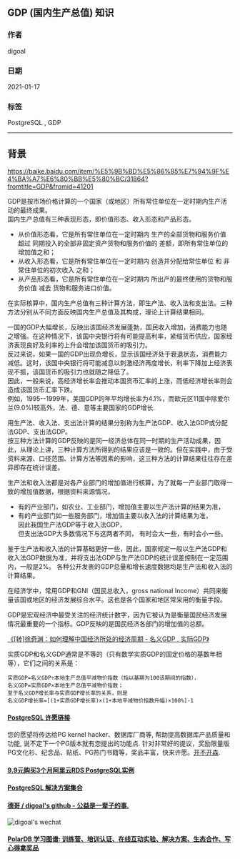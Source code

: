 ## GDP (国内生产总值) 知识  
              
### 作者              
digoal              
              
### 日期              
2021-01-17              
              
### 标签              
PostgreSQL , GDP
              
----              
              
## 背景   
https://baike.baidu.com/item/%E5%9B%BD%E5%86%85%E7%94%9F%E4%BA%A7%E6%80%BB%E5%80%BC/31864?fromtitle=GDP&fromid=41201  
  
GDP是按市场价格计算的一个国家（或地区）所有常住单位在一定时期内生产活动的最终成果。  
国内生产总值有三种表现形态，即价值形态、收入形态和产品形态。  
- 从价值形态看，它是所有常住单位在一定时期内 生产的全部货物和服务价值 超过 同期投入的全部非固定资产货物和服务价值的 差额，即所有常住单位的增加值之和；  
- 从收入形态看，它是所有常住单位在一定时期内 创造并分配给常住单位 和 非常住单位的初次收入 之和；  
- 从产品形态看，它是所有常住单位在一定时期内 所出产的最终使用的货物和服务价值 减去 货物和服务进口价值。  
  
在实际核算中，国内生产总值有三种计算方法，即生产法、收入法和支出法。三种方法分别从不同方面反映国内生产总值及其构成，理论上计算结果相同。  
  
一国的GDP大幅增长，反映出该国经济发展蓬勃，国民收入增加，消费能力也随之增强。在这种情况下，该国中央银行将有可能提高利率，紧缩货币供应，国家经济表现良好及利率的上升会增加该国货币的吸引力。  
反过来说，如果一国的GDP出现负增长，显示该国经济处于衰退状态，消费能力减低。这时，该国中央银行将可能减息以刺激经济再度增长，利率下降加上经济表现不振，该国货币的吸引力也就随之降低了。  
因此，一般来说，高经济增长率会推动本国货币汇率的上涨，而低经济增长率则会造成该国货币汇率下跌。  
例如，1995--1999年，美国GDP的年平均增长率为4.1%，而欧元区11国中除爱尔兰(9.0%)较高外，法、德、意等主要国家的GDP增长.           
  
  
用生产法、收入法、支出法计算的结果分别称为生产法GDP、收入法GDP或分配法GDP、支出法GDP。  
按三种方法计算的GDP反映的是同一经济总体在同一时期的生产活动成果，因此，从理论上讲，三种计算方法所得到的结果应该是一致的。但在实践中，由于受资料来源、口径范围、计算方法等因素的影响，这三种方法的计算结果往往存在差异即存在统计误差。   
  
生产法和收入法都是对各产业部门的增加值进行核算，为了就每一产业部门取得一致的增加值数据，根据资料来源情况，  
- 有的产业部门，如农业、工业部门，增加值主要以生产法计算的结果为准，  
- 有的产业部门如一些服务部门，增加值主要以收入法的计算结果为准，  
因此我国生产法GDP等于收入法GDP，  
但支出法GDP大多数情况下与这两者不同， 有时会大一些，有时会小一些。  
  
鉴于生产法和收入法的计算基础更好一些，因此，国家规定一般以生产法GDP和收入法GDP数据为准，并将支出法GDP与生产法GDP的统计误差控制在一定范围内，一般是2%。 各种公开发表的GDP总量和增长速度数据均是生产法和收入法的计算结果。   
  
在经济学中，常用GDP和GNI（国民总收入，gross national Income）共同来衡量该国或地区的经济发展综合水平。这也是各个国家和地区常采用的衡量手段。  
  
GDP是宏观经济中最受关注的经济统计数字，因为它被认为是衡量国民经济发展情况最重要的一个指标。GDP反映的是国民经济各部门的增加值的总额。  
  
[《[转]徐奇渊：如何理解中国经济所处的经济周期 - 名义GDP , 实际GDP》](../202101/20210110_01.md)    
  
实质GDP和名义GDP通常是不等的（只有数学实质GDP的固定价格的基数年相等），它们之间的关系是：  
  
```  
实质GDP=名义GDP÷本地生产总值平减物价指数（指以基期为100该期间的指数），  
名义GDP=实质GDP×本地生产总值平减物价指数；  
至于名义GDP增长率与实质GDP增长率的关系，则是  
名义GDP增长率=[(1+实质GDP增长率)×(1+本地平减物价指数升幅)×100%]-1  
```  
  
  
  
#### [PostgreSQL 许愿链接](https://github.com/digoal/blog/issues/76 "269ac3d1c492e938c0191101c7238216")
您的愿望将传达给PG kernel hacker、数据库厂商等, 帮助提高数据库产品质量和功能, 说不定下一个PG版本就有您提出的功能点. 针对非常好的提议，奖励限量版PG文化衫、纪念品、贴纸、PG热门书籍等，奖品丰富，快来许愿。[开不开森](https://github.com/digoal/blog/issues/76 "269ac3d1c492e938c0191101c7238216").  
  
  
#### [9.9元购买3个月阿里云RDS PostgreSQL实例](https://www.aliyun.com/database/postgresqlactivity "57258f76c37864c6e6d23383d05714ea")
  
  
#### [PostgreSQL 解决方案集合](https://yq.aliyun.com/topic/118 "40cff096e9ed7122c512b35d8561d9c8")
  
  
#### [德哥 / digoal's github - 公益是一辈子的事.](https://github.com/digoal/blog/blob/master/README.md "22709685feb7cab07d30f30387f0a9ae")
  
  
![digoal's wechat](../pic/digoal_weixin.jpg "f7ad92eeba24523fd47a6e1a0e691b59")
  
  
#### [PolarDB 学习图谱: 训练营、培训认证、在线互动实验、解决方案、生态合作、写心得拿奖品](https://www.aliyun.com/database/openpolardb/activity "8642f60e04ed0c814bf9cb9677976bd4")
  
